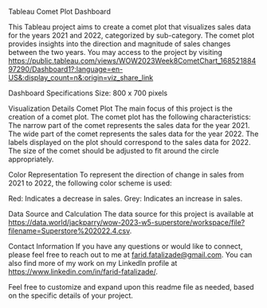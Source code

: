 Tableau Comet Plot Dashboard

This Tableau project aims to create a comet plot that visualizes sales data for the years 2021 and 2022, categorized by sub-category. The comet plot provides insights into the direction and magnitude of sales changes between the two years. You may access to the project by visiting https://public.tableau.com/views/WOW2023Week8CometChart_16852188497290/Dashboard1?:language=en-US&:display_count=n&:origin=viz_share_link

Dashboard Specifications
Size: 800 x 700 pixels

Visualization Details
Comet Plot
The main focus of this project is the creation of a comet plot. The comet plot has the following characteristics:
  The narrow part of the comet represents the sales data for the year 2021.
  The wide part of the comet represents the sales data for the year 2022.
  The labels displayed on the plot should correspond to the sales data for 2022.
  The size of the comet should be adjusted to fit around the circle appropriately.
  
Color Representation
To represent the direction of change in sales from 2021 to 2022, the following color scheme is used:

Red: Indicates a decrease in sales.
Grey: Indicates an increase in sales.

Data Source and Calculation
The data source for this project is available at https://data.world/jackparry/wow-2023-w5-superstore/workspace/file?filename=Superstore%202022.4.csv.

Contact Information
If you have any questions or would like to connect, please feel free to reach out to me at farid.fatalizade@gmail.com. You can also find more of my work on my LinkedIn profile at https://www.linkedin.com/in/farid-fatalizade/.

Feel free to customize and expand upon this readme file as needed, based on the specific details of your project.
